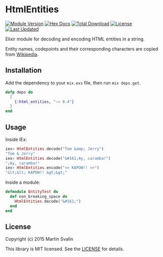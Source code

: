 # HtmlEntities

[![Module Version](https://img.shields.io/hexpm/v/html_entities.svg)](https://hex.pm/packages/html_entities)
[![Hex Docs](https://img.shields.io/badge/hex-docs-lightgreen.svg)](https://hexdocs.pm/html_entities/)
[![Total Download](https://img.shields.io/hexpm/dt/html_entities.svg)](https://hex.pm/packages/html_entities)
[![License](https://img.shields.io/hexpm/l/html_entities.svg)](https://github.com/martinsvalin/html_entities/blob/master/LICENSE)
[![Last Updated](https://img.shields.io/github/last-commit/martinsvalin/html_entities.svg)](https://github.com/martinsvalin/html_entities/commits/master)

Elixir module for decoding and encoding HTML entities in a string.

Entity names, codepoints and their corresponding characters are copied from
[Wikipedia](https://en.wikipedia.org/wiki/List_of_XML_and_HTML_character_entity_references).

## Installation

Add the dependency to your `mix.exs` file, then run `mix deps.get`.

```elixir
defp deps do
  [
    {:html_entities, "~> 0.4"}
  ]
end
```

## Usage

Inside IEx:

```elixir
iex> HtmlEntities.decode("Tom &amp; Jerry")
"Tom & Jerry"
iex> HtmlEntities.decode("&#161;Ay, caramba!")
"¡Ay, caramba!"
iex> HtmlEntities.encode("<< KAPOW!! >>")
"&lt;&lt; KAPOW!! &gt;&gt;"
```

Inside a module:

```elixir
defmodule EntityTest do
  def non_breaking_space do
    HtmlEntities.decode("&#161;")
  end
end
```

## License

Copyright (c) 2015 Martin Svalin

This library is MIT licensed. See the [LICENSE](https://github.com/martinsvalin/html_entities/blob/master/LICENSE) for details.
